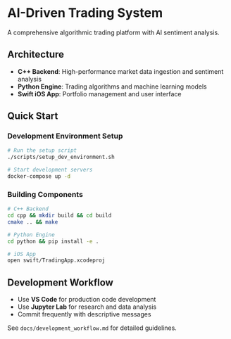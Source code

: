 # AI-Driven Trading System

A comprehensive algorithmic trading platform with AI sentiment analysis.

## Architecture
- **C++ Backend**: High-performance market data ingestion and sentiment analysis
- **Python Engine**: Trading algorithms and machine learning models  
- **Swift iOS App**: Portfolio management and user interface

## Quick Start

### Development Environment Setup
```bash
# Run the setup script
./scripts/setup_dev_environment.sh

# Start development servers
docker-compose up -d
```

### Building Components
```bash
# C++ Backend
cd cpp && mkdir build && cd build
cmake .. && make

# Python Engine
cd python && pip install -e .

# iOS App
open swift/TradingApp.xcodeproj
```

## Development Workflow
- Use **VS Code** for production code development
- Use **Jupyter Lab** for research and data analysis  
- Commit frequently with descriptive messages

See `docs/development_workflow.md` for detailed guidelines.
